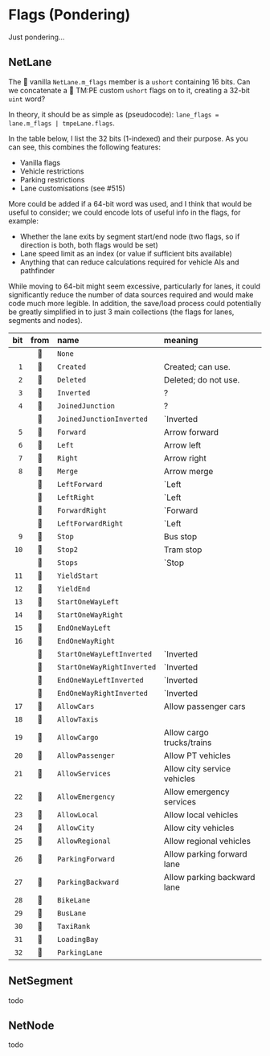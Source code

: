 # Flags (Pondering)

Just pondering...

## NetLane

The 🍦 vanilla `NetLane.m_flags` member is a `ushort` containing 16 bits. Can we concatenate a 🚦 TM:PE custom `ushort`
flags on to it, creating a 32-bit `uint` word?

In theory, it should be as simple as (pseudocode): `lane_flags = lane.m_flags | tmpeLane.flags`.

In the table below, I list the 32 bits (1-indexed) and their purpose. As you can see, this combines the following
features:

* Vanilla flags
* Vehicle restrictions
* Parking restrictions
* Lane customisations (see #515)

More could be added if a 64-bit word was used, and I think that would be useful to consider; we could encode lots of
useful info in the flags, for example:

* Whether the lane exits by segment start/end node (two flags, so if direction is both, both flags would be set)
* Lane speed limit as an index (or value if sufficient bits available)
* Anything that can reduce calculations required for vehicle AIs and pathfinder

While moving to 64-bit might seem excessive, particularly for lanes, it could significantly reduce the number of data
sources required and would make code much more legible. In addition, the save/load process could potentially be greatly
simplified in to just 3 main collections (the flags for lanes, segments and nodes).

|  bit | from | name                       | meaning                     |
|-----:|:----:|:---------------------------|:----------------------------|
|      |  🍦  | `None`                     |                             |
|  `1` |  🍦  | `Created`                  | Created; can use.           |
|  `2` |  🍦  | `Deleted`                  | Deleted; do not use.        |
|  `3` |  🍦  | `Inverted`                 | ?                           |
|  `4` |  🍦  | `JoinedJunction`           | ?                           |
|      |  🍦  | `JoinedJunctionInverted`   | `Inverted                   |JoinedJunction`  |
|  `5` |  🍦  | `Forward`                  | Arrow forward               |
|  `6` |  🍦  | `Left`                     | Arrow left                  |
|  `7` |  🍦  | `Right`                    | Arrow right                 |
|  `8` |  🍦  | `Merge`                    | Arrow merge                 |
|      |  🍦  | `LeftForward`              | `Left                       |Forward`             |
|      |  🍦  | `LeftRight`                | `Left                       |Right`               |
|      |  🍦  | `ForwardRight`             | `Forward                    |Right`            |
|      |  🍦  | `LeftForwardRight`         | `Left                       |Forward|Right`       |
|  `9` |  🍦  | `Stop`                     | Bus stop                    |
| `10` |  🍦  | `Stop2`                    | Tram stop                   |
|      |  🍦  | `Stops`                    | `Stop                       |Stop2`               |
| `11` |  🍦  | `YieldStart`               |                             |
| `12` |  🍦  | `YieldEnd`                 |                             |
| `13` |  🍦  | `StartOneWayLeft`          |                             |
| `14` |  🍦  | `StartOneWayRight`         |                             |
| `15` |  🍦  | `EndOneWayLeft`            |                             |
| `16` |  🍦  | `EndOneWayRight`           |                             |
|      |  🍦  | `StartOneWayLeftInverted`  | `Inverted                   |StartOneWayLeft` |
|      |  🍦  | `StartOneWayRightInverted` | `Inverted                   |StartOneWayRight`|
|      |  🍦  | `EndOneWayLeftInverted`    | `Inverted                   |EndOneWayLeft`   |
|      |  🍦  | `EndOneWayRightInverted`   | `Inverted                   |EndOneWayRight`  |
| `17` |  🚦  | `AllowCars`                | Allow passenger cars        |
| `18` |  🚦  | `AllowTaxis`               |                             |
| `19` |  🚦  | `AllowCargo`               | Allow cargo trucks/trains   |
| `20` |  🚦  | `AllowPassenger`           | Allow PT vehicles           |
| `21` |  🚦  | `AllowServices`            | Allow city service vehicles |
| `22` |  🚦  | `AllowEmergency`           | Allow emergency services    |
| `23` |  🚦  | `AllowLocal`               | Allow local vehicles        |
| `24` |  🚦  | `AllowCity`                | Allow city vehicles         |
| `25` |  🚦  | `AllowRegional`            | Allow regional vehicles     |
| `26` |  🚦  | `ParkingForward`           | Allow parking forward lane  |
| `27` |  🚦  | `ParkingBackward`          | Allow parking backward lane |
| `28` |  🚦  | `BikeLane`                 |                             |
| `29` |  🚦  | `BusLane`                  |                             |
| `30` |  🚦  | `TaxiRank`                 |                             |
| `31` |  🚦  | `LoadingBay`               |                             |
| `32` |  🚦  | `ParkingLane`              |                             |

## NetSegment

todo

## NetNode

todo